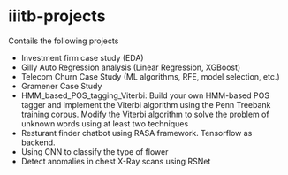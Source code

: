 # iiitb-projects
Contails the following projects
- Investment firm case study (EDA)
- Gilly Auto Regression analysis (Linear Regression, XGBoost)
- Telecom Churn Case Study (ML algorithms, RFE, model selection, etc.)
- Gramener Case Study
- HMM_based_POS_tagging_Viterbi:  Build your own HMM-based POS tagger and implement the Viterbi algorithm using the Penn Treebank training corpus. Modify the Viterbi algorithm to solve the problem of unknown words using at least two techniques
- Resturant finder chatbot using RASA framework. Tensorflow as backend.
- Using CNN to classify the type of flower
- Detect anomalies in chest X-Ray scans using RSNet
